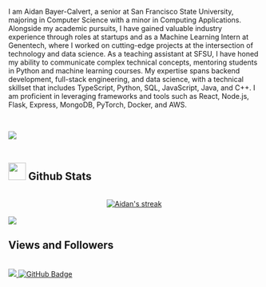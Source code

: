 <h1 align = "center">
</h1>


<br>

I am Aidan Bayer-Calvert, a senior at San Francisco State University, majoring in Computer Science with a minor in Computing Applications. Alongside my academic pursuits, I have gained valuable industry experience through roles at startups and as a Machine Learning Intern at Genentech, where I worked on cutting-edge projects at the intersection of technology and data science. As a teaching assistant at SFSU, I have honed my ability to communicate complex technical concepts, mentoring students in Python and machine learning courses. My expertise spans backend development, full-stack engineering, and data science, with a technical skillset that includes TypeScript, Python, SQL, JavaScript, Java, and C++. I am proficient in leveraging frameworks and tools such as React, Node.js, Flask, Express, MongoDB, PyTorch, Docker, and AWS.

<br>

<img src="https://user-images.githubusercontent.com/73097560/115834477-dbab4500-a447-11eb-908a-139a6edaec5c.gif"><br><br>

## <img src="https://media.giphy.com/media/iY8CRBdQXODJSCERIr/giphy.gif" width="35"><b> Github Stats </b>

<br>

<div align="center">
  <a href="https://github.com/abccodes/">
    <img title="🔥 Get streak stats for your profile at git.io/streak-stats" alt="Aidan's streak" src="https://github-readme-streak-stats.herokuapp.com/?user=abccodes&theme=black-ice&hide_border=true&stroke=0000&background=060A0CD0"/>
  </a>
</div>

<br>
<img src="https://user-images.githubusercontent.com/73097560/115834477-dbab4500-a447-11eb-908a-139a6edaec5c.gif">
<br>

## Views and Followers

<br>
<a href="https://github.com/Meghna-DAS/github-profile-views-counter">
    <img src="https://komarev.com/ghpvc/?username=abccodes">
</a>
<a href="https://github.com/abccodes?tab=followers"><img src="https://img.shields.io/github/followers/abccodes?label=Followers&style=social" alt="GitHub Badge"></a>
